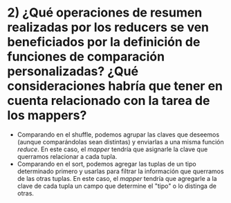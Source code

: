 # 2) ¿Qué operaciones de resumen realizadas por los reducers se ven beneficiados por la definición de funciones de comparación personalizadas? ¿Qué consideraciones habría que tener en cuenta relacionado con la tarea de los mappers?

* Comparando en el shuffle, podemos agrupar las claves que deseemos (aunque comparándolas sean distintas) y enviarlas a una misma función *reduce*. En este caso, el *mapper* tendría que asignarle la clave que querramos relacionar a cada tupla.
* Comparando en el sort, podemos agregar las tuplas de un tipo determinado primero y usarlas para filtrar la información que querramos de las otras tuplas. En este caso, el *mapper* tendría que agregarle a la clave de cada tupla un campo que determine el "tipo" o lo distinga de otras.
